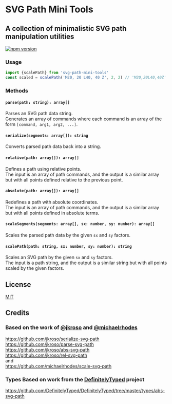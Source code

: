 # SVG Path Mini Tools

## A collection of minimalistic SVG path manipulation utilities

[![npm version](https://badge.fury.io/js/svg-path-mini-tools.svg)](https://badge.fury.io/js/svg-path-mini-tools)

### Usage

```js
import {scalePath} from 'svg-path-mini-tools'
const scaled = scalePath('M20, 20 L40, 40 Z', 2, 2) // 'M20,20L40,40Z'
```

### Methods

#### `parse(path: string): array[]`

Parses an SVG path data string.  
Generates an array of commands where each command is an array of the form `[command, arg1, arg2, ...]`.

#### `serialize(segments: array[]): string`

Converts parsed path data back into a string.

#### `relative(path: array[]): array[]`

Defines a path using relative points.  
The input is an array of path commands, and the output is a similar array but with all points defined relative to the previous point.

#### `absolute(path: array[]): array[]`

Redefines a path with absolute coordinates.  
The input is an array of path commands, and the output is a similar array but with all points defined in absolute terms.

#### `scaleSegments(segments: array[], sx: number, sy: number): array[]`

Scales the parsed path data by the given `sx` and `sy` factors.

#### `scalePath(path: string, sx: number, sy: number): string`

Scales an SVG path by the given `sx` and `sy` factors.  
The input is a path string, and the output is a similar string but with all points scaled by the given factors.

## License

[MIT](./LICENSE)

## Credits

### Based on the work of [@jkroso](https://github.com/jkroso) and [@michaelrhodes](https://github.com/michaelrhodes)

<https://github.com/jkroso/serialize-svg-path>  
<https://github.com/jkroso/parse-svg-path>  
<https://github.com/jkroso/abs-svg-path>  
<https://github.com/jkroso/rel-svg-path>  
and  
<https://github.com/michaelrhodes/scale-svg-path>  

### Types Based on work from the [DefinitelyTyped](https://github.com/DefinitelyTyped) project  

<https://github.com/DefinitelyTyped/DefinitelyTyped/tree/master/types/abs-svg-path>  
